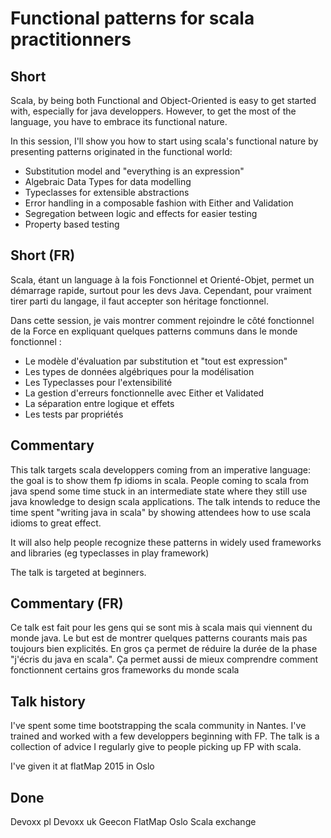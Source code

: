# Functional patterns for scala practitionners

## Short

Scala, by being both Functional and Object-Oriented is easy to get started
with, especially for java developpers. However, to get the most of the
language, you have to embrace its functional nature.


In this session, I'll show you how to start using scala's functional nature by
presenting patterns originated in the functional world:

 - Substitution model and "everything is an expression"
 - Algebraic Data Types for data modelling 
 - Typeclasses for extensible abstractions
 - Error handling in a composable fashion with Either and Validation
 - Segregation between logic and effects for easier testing
 - Property based testing

## Short (FR)

Scala, étant un language à la fois Fonctionnel et Orienté-Objet, permet un
démarrage rapide, surtout pour les devs Java. Cependant, pour vraiment tirer
parti du langage, il faut accepter son héritage fonctionnel.

Dans cette session, je vais montrer comment rejoindre le côté fonctionnel de
la Force en expliquant quelques patterns communs dans le monde fonctionnel :

 - Le modèle d'évaluation par substitution et "tout est expression"
 - Les types de données algébriques pour la modélisation
 - Les Typeclasses pour l'extensibilité
 - La gestion d'erreurs fonctionnelle avec Either et Validated
 - La séparation entre logique et effets
 - Les tests par propriétés

## Commentary

This talk targets scala developpers coming from an imperative language: the
goal is to show them fp idioms in scala. People coming to scala from java
spend some time stuck in an intermediate state where they still use java
knowledge to design scala applications. The talk intends to reduce the time
spent "writing java in scala" by showing attendees how to use scala idioms to
great effect.

It will also help people recognize these patterns in widely used frameworks
and libraries (eg typeclasses in play framework)

The talk is targeted at beginners.

## Commentary (FR)

Ce talk est fait pour les gens qui se sont mis à scala mais qui viennent du
monde java. Le but est de montrer quelques patterns courants mais pas toujours
bien explicités. En gros ça permet de réduire la durée de la phase "j'écris du
java en scala". Ça permet aussi de mieux comprendre comment fonctionnent
certains gros frameworks du monde scala

## Talk history

I've spent some time bootstrapping the scala community in Nantes. I've trained
and worked with a few developpers beginning with FP. The talk is a collection
of advice I regularly give to people picking up FP with scala.

I've given it at flatMap 2015 in Oslo

## Done

Devoxx pl
Devoxx uk
Geecon
FlatMap Oslo
Scala exchange
